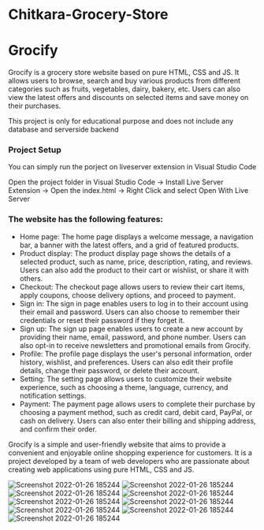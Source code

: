 # Chitkara-Grocery-Store





# Grocify

Grocify is a grocery store website based on pure HTML, CSS and JS. It allows users to browse, search and buy various products from different categories such as fruits, vegetables, dairy, bakery, etc. Users can also view the latest offers and discounts on selected items and save money on their purchases.

This project is only for educational purpose and does not include any database and serverside backend

### Project Setup

You can simply run the porject on liveserver extension in Visual Studio Code

Open the project folder in Visual Studio Code -> Install Live Server Extension -> Open the index.html -> Right Click and select Open With Live Server

### The website has the following features:

- Home page: The home page displays a welcome message, a navigation bar, a banner with the latest offers, and a grid of featured products.
- Product display: The product display page shows the details of a selected product, such as name, price, description, rating, and reviews. Users can also add the product to their cart or wishlist, or share it with others.
- Checkout: The checkout page allows users to review their cart items, apply coupons, choose delivery options, and proceed to payment.
- Sign in: The sign in page enables users to log in to their account using their email and password. Users can also choose to remember their credentials or reset their password if they forget it.
- Sign up: The sign up page enables users to create a new account by providing their name, email, password, and phone number. Users can also opt-in to receive newsletters and promotional emails from Grocify.
- Profile: The profile page displays the user's personal information, order history, wishlist, and preferences. Users can also edit their profile details, change their password, or delete their account.
- Setting: The setting page allows users to customize their website experience, such as choosing a theme, language, currency, and notification settings.
- Payment: The payment page allows users to complete their purchase by choosing a payment method, such as credit card, debit card, PayPal, or cash on delivery. Users can also enter their billing and shipping address, and confirm their order.

Grocify is a simple and user-friendly website that aims to provide a convenient and enjoyable online shopping experience for customers. It is a project developed by a team of web developers who are passionate about creating web applications using pure HTML, CSS and JS.






![Screenshot 2022-01-26 185244](./images/readmeScreenshot/Home.jpeg)
![Screenshot 2022-01-26 185244](./images/readmeScreenshot//delivery.jpeg)
![Screenshot 2022-01-26 185244](./images/readmeScreenshot/signIn.jpeg)
![Screenshot 2022-01-26 185244](./images/readmeScreenshot/signUp.jpeg)
![Screenshot 2022-01-26 185244](./images/readmeScreenshot/profile.jpeg)
![Screenshot 2022-01-26 185244](./images/readmeScreenshot/ContactForm.jpeg)
![Screenshot 2022-01-26 185244](./images/readmeScreenshot/checkout.jpeg)
![Screenshot 2022-01-26 185244](./images/readmeScreenshot/about.jpeg)
![Screenshot 2022-01-26 185244](./images/readmeScreenshot/rateUs.jpeg)
